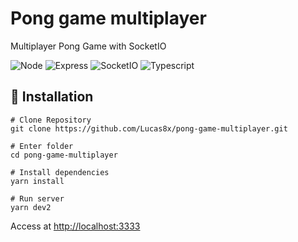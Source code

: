 # Pong game multiplayer

Multiplayer Pong Game with SocketIO

![Node](https://img.shields.io/badge/Node.js-000000?style=for-the-badge&logo=nodedotjs&logoColor=white)
![Express](https://img.shields.io/badge/Express.js-000000?style=for-the-badge&logo=express&logoColor=white)
![SocketIO](https://img.shields.io/badge/Socket.io-000000?&style=for-the-badge&logo=Socket.io&logoColor=white)
![Typescript](https://img.shields.io/badge/TypeScript-000000?style=for-the-badge&logo=typescript&logoColor=white)

## 🚀 Installation

```Shell
# Clone Repository
git clone https://github.com/Lucas8x/pong-game-multiplayer.git

# Enter folder
cd pong-game-multiplayer

# Install dependencies
yarn install

# Run server
yarn dev2
```

Access at <http://localhost:3333>
